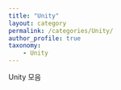 ```yaml
---
title: "Unity"
layout: category
permalink: /categories/Unity/
author_profile: true
taxonomy: 
    - Unity
---
```

Unity 모음
